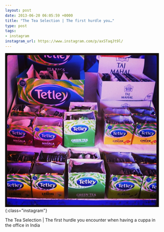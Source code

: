 ```yaml
---
layout: post
date: 2013-06-20 06:05:59 +0000
title: "The Tea Selection | The first hurdle you…"
type: post
tags:
- instagram
instagram_url: https://www.instagram.com/p/axSTaqJt9l/
---
```


![Instagram - axSTaqJt9l](/assets/axSTaqJt9l.jpg){:class="instagram"}

The Tea Selection | The first hurdle you encounter when having a cuppa in the office in India
